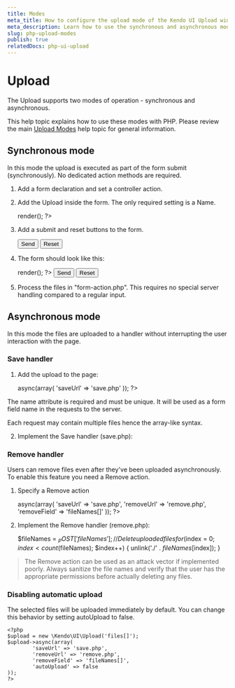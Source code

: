 ```yaml
---
title: Modes
meta_title: How to configure the upload mode of the Kendo UI Upload widget
meta_description: Learn how to use the synchronous and asynchronous modes of Kendo UI Upload for PHP, handle save and remove requests.
slug: php-upload-modes
publish: true
relatedDocs: php-ui-upload
---
```


# Upload

The Upload supports two modes of operation - synchronous and asynchronous.

This help topic explains how to use these modes with PHP.
Please review the main [Upload Modes](/getting-started/ui-widgets/upload/modes) help topic for general information.

## Synchronous mode

In this mode the upload is executed as part of the form submit (synchronously). No dedicated action methods are required.

1. Add a form declaration and set a controller action.

    <form method="post" action="form-action.php">
    </form>

2. Add the Upload inside the form. The only required setting is a Name.

    <?php
    $upload = new \Kendo\UI\Upload('upload');
    echo $upload->render();
    ?>

3. Add a submit and reset buttons to the form.

    <input type="submit" value="Send" class="t-button" />
    <input type="reset" value="Reset" class="t-button" />

4. The form should look like this:

    <form method="post" action="<c:url value='/web/upload/' />">
        <?php
        $upload = new \Kendo\UI\Upload('upload');
        echo $upload->render();
        ?>
        <input type="submit" value="Send" class="t-button" />
        <input type="reset" value="Reset" class="t-button" />
    </form>

5. Process the files in "form-action.php". This requires no special server handling compared to a regular input.

    <?php
    // Check if any files are uploaded
    if (isset($_FILES['files'])) {
        $files = $_FILES['files'];
        $count = count($files['name']);

        for ($index = 0; $index < $count; $index++) {
            // Save the uploaded files
            $file = $files['tmp_name'][$index];
            if (is_uploaded_file($file)) {
                move_uploaded_file($file, './' . $files['name'][$index]);
            }
    ?>

## Asynchronous mode

In this mode the files are uploaded to a handler without interrupting the user interaction with the page.

### Save handler

1.  Add the upload to the page:

    <?php
    $upload = new \Kendo\UI\Upload('files[]');
    $upload->async(array(
            'saveUrl' => 'save.php'
    ));
    ?>

The name attribute is required and must be unique. It will be used as a form field name in the requests to the server.

Each request may contain multiple files hence the array-like syntax.

2. Implement the Save handler (save.php):

    <?php
    $files = $_FILES['files'];
    // Save the uploaded files
    for ($index = 0; $index < count($files['name']); $index++) {
        $file = $files['tmp_name'][$index];
        if (is_uploaded_file($file)) {
            move_uploaded_file($file, './' . $files['name'][$index]);
        }
    }
    ?>

### Remove handler

Users can remove files even after they've been uploaded asynchronously. To enable this feature you need a Remove action.

1. Specify a Remove action

    <?php
    $upload = new \Kendo\UI\Upload('files[]');
    $upload->async(array(
            'saveUrl' => 'save.php',
            'removeUrl' => 'remove.php',
            'removeField' => 'fileNames[]'
    ));
    ?>

2. Implement the Remove handler (remove.php):

    $fileNames = $_POST['fileNames'];
    // Delete uploaded files
    for ($index = 0; $index < count($fileNames); $index++) {
        unlink('./' . $fileNames[$index]);
    }

> The Remove action can be used as an attack vector if implemented poorly. Always sanitize the file names and verify that the user has the appropriate permissions before actually deleting any files.

### Disabling automatic upload

The selected files will be uploaded immediately by default. You can change this behavior by setting autoUpload to false.

    <?php
    $upload = new \Kendo\UI\Upload('files[]');
    $upload->async(array(
            'saveUrl' => 'save.php',
            'removeUrl' => 'remove.php',
            'removeField' => 'fileNames[]',
            'autoUpload' => false
    ));
    ?>
